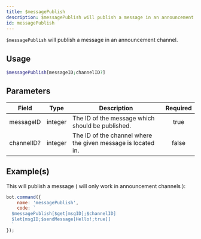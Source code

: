 ```yaml
---
title: $messagePublish
description: $messagePublish will publish a message in an announcement channel.
id: messagePublish
---
```


`$messagePublish` will publish a message in an announcement channel.

## Usage

```php
$messagePublish[messageID;channelID?]
```

## Parameters

| Field      | Type    | Description                                                  | Required |
| ---------- | ------- | ------------------------------------------------------------ | :------: |
| messageID  | integer | The ID of the message which should be published.             |   true   |
| channelID? | integer | The ID of the channel where the given message is located in. |  false   |

## Example(s)

This will publish a message ( will only work in announcement channels ):

```javascript
bot.command({
    name: 'messagePublish',
    code: `
  $messagePublish[$get[msgID];$channelID]
  $let[msgID;$sendMessage[Hello!;true]]
  `
});
```
